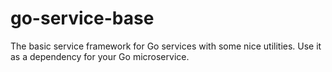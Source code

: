 # go-service-base
The basic service framework for Go services with some nice utilities. Use it as a dependency for your Go microservice.
